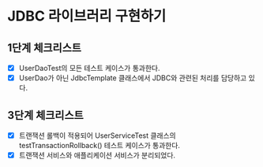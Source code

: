 # JDBC 라이브러리 구현하기

## 1단계 체크리스트

- [x] UserDaoTest의 모든 테스트 케이스가 통과한다.
- [x] UserDao가 아닌 JdbcTemplate 클래스에서 JDBC와 관련된 처리를 담당하고 있다.

## 3단계 체크리스트

- [x] 트랜잭션 롤백이 적용되어 UserServiceTest 클래스의 testTransactionRollback() 테스트 케이스가 통과한다.
- [x] 트랜잭션 서비스와 애플리케이션 서비스가 분리되었다.
